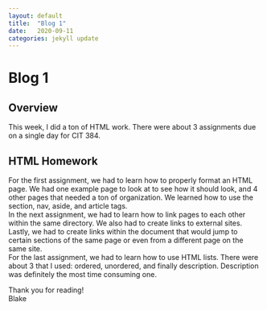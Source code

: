 ```yaml
---
layout: default
title:  "Blog 1"
date:   2020-09-11
categories: jekyll update
---
```


<h1>Blog 1</h1>

<h2>Overview</h2>
This week, I did a ton of HTML work. There were about 3 assignments due on a single day for CIT 384.
<h2>HTML Homework</h2>
For the first assignment, we had to learn how to properly format an HTML page. We had one example page to look at to see how it should look, and 4 other pages that needed a ton of organization. We learned how to use the section, nav, aside, and article tags.<br/>
In the next assignment, we had to learn how to link pages to each other within the same directory. We also had to create links to external sites. Lastly, we had to create links within the document that would jump to certain sections of the same page or even from a different page on the same site.<br/>
For the last assignment, we had to learn how to use HTML lists. There were about 3 that I used: ordered, unordered, and finally description. Description was definitely the most time consuming one. 

Thank you for reading!<br/>
Blake
